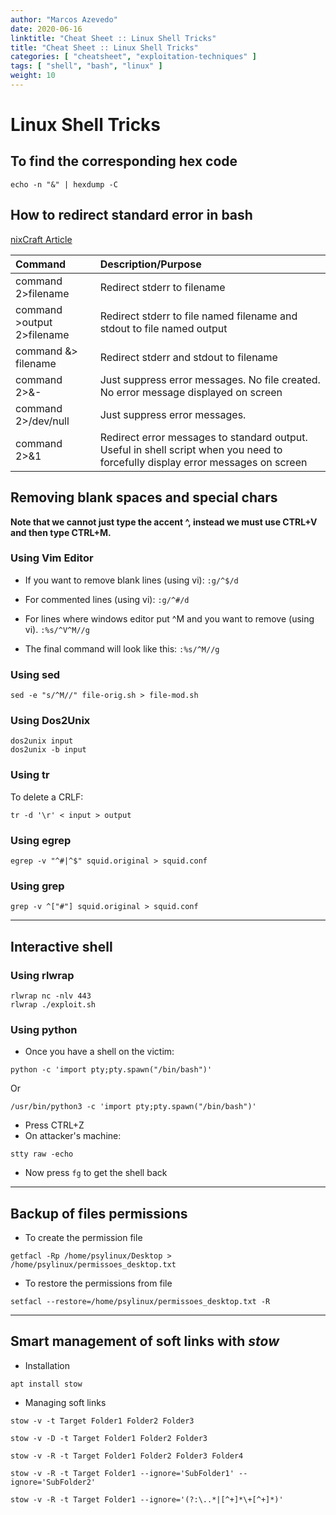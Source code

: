 ```yaml
---
author: "Marcos Azevedo"
date: 2020-06-16
linktitle: "Cheat Sheet :: Linux Shell Tricks"
title: "Cheat Sheet :: Linux Shell Tricks"
categories: [ "cheatsheet", "exploitation-techniques" ]
tags: [ "shell", "bash", "linux" ]
weight: 10
---
```


# Linux Shell Tricks

## To find the corresponding hex code
```
echo -n "&" | hexdump -C
```

## How to redirect standard error in bash

[nixCraft Article](https://www.cyberciti.biz/faq/how-to-redirect-standard-error-in-bash/)

| Command | Description/Purpose |
|:--|:--|
| command 2>filename | Redirect stderr to filename |
| command >output 2>filename | Redirect stderr to file named filename and stdout to file named output |
| command &> filename | Redirect stderr and stdout to filename |
| command 2>&- | Just suppress error messages. No file created. No error message displayed on screen |
| command 2>/dev/null | Just suppress error messages. |
| command 2>&1 | Redirect error messages to standard output. Useful in shell script when you need to forcefully display error messages on screen |


## Removing blank spaces and special chars

**Note that we cannot just type the accent ^, instead we must use CTRL+V and then type CTRL+M.**

### Using Vim Editor
- If you want to remove blank lines (using vi):
`:g/^$/d`

- For commented lines (using vi):
`:g/^#/d`

- For lines where windows editor put ^M and you want to remove (using vi).
`:%s/^V^M//g`

- The final command will look like this:
`:%s/^M//g`

### Using sed
```
sed -e "s/^M//" file-orig.sh > file-mod.sh
```

### Using Dos2Unix
```
dos2unix input
dos2unix -b input
```

### Using tr
To delete a CRLF:
```
tr -d '\r' < input > output
```

### Using egrep
````
egrep -v "^#|^$" squid.original > squid.conf
````

### Using grep
```
grep -v ^["#"] squid.original > squid.conf
```

---

## Interactive shell

### Using rlwrap
```
rlwrap nc -nlv 443
rlwrap ./exploit.sh
```

### Using python
- Once you have a shell on the victim:
```
python -c 'import pty;pty.spawn("/bin/bash")'
```
Or
```
/usr/bin/python3 -c 'import pty;pty.spawn("/bin/bash")'
```

- Press CTRL+Z
- On attacker's machine:
```
stty raw -echo
```

- Now press `fg` to get the shell back

---

## Backup of files permissions

- To create the permission file
```
getfacl -Rp /home/psylinux/Desktop > /home/psylinux/permissoes_desktop.txt
```

- To restore the permissions from file
```
setfacl --restore=/home/psylinux/permissoes_desktop.txt -R
```

---

## Smart management of soft links with _stow_
- Installation

```
apt install stow
```

- Managing soft links
```
stow -v -t Target Folder1 Folder2 Folder3
```

```
stow -v -D -t Target Folder1 Folder2 Folder3
```

```
stow -v -R -t Target Folder1 Folder2 Folder3 Folder4
```

```
stow -v -R -t Target Folder1 --ignore='SubFolder1' --ignore='SubFolder2'
```

```
stow -v -R -t Target Folder1 --ignore='(?:\..*|[^+]*\+[^+]*)'
```
